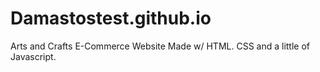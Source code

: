 # Damastostest.github.io
Arts and Crafts E-Commerce Website Made w/ HTML. CSS and a little of Javascript.
